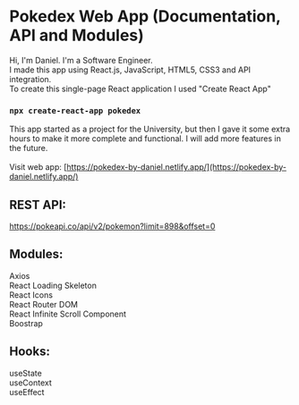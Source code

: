 # Pokedex Web App (Documentation, API and Modules)
Hi, I'm Daniel. I'm a Software Engineer.\
I made this app using React.js, JavaScript, HTML5, CSS3 and API integration.\
To create this single-page React application I used "Create React App"
### `npx create-react-app pokedex`

This app started as a project for the University, but then I gave it some extra hours to make it more complete and functional. I will add more features in the future.\
\
Visit web app: [https://pokedex-by-daniel.netlify.app/](https://pokedex-by-daniel.netlify.app/)

## REST API:
https://pokeapi.co/api/v2/pokemon?limit=898&offset=0

## Modules:
Axios\
React Loading Skeleton\
React Icons\
React Router DOM\
React Infinite Scroll Component\
Boostrap

## Hooks:
useState\
useContext\
useEffect
